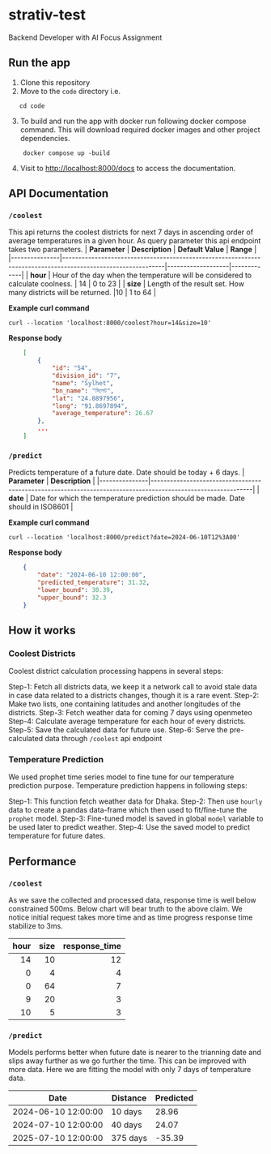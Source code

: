 # strativ-test
Backend Developer with AI Focus Assignment


## Run the app  

1. Clone this repository
2. Move to the `code` directory i.e. 
```shell
   cd code
```
3. To build and run the app with docker run following docker compose command.
This will download required docker images and other project dependencies.
```shell
    docker compose up -build
```
4. Visit to [http://localhost:8000/docs](http://localhost:8000/docs) to access the documentation.


## API Documentation  

### `/coolest` 
This api returns the coolest districts for next 7 days in ascending order of average temperatures in a given hour. As query parameter this api  endpoint 
takes two parameters.
| **Parameter** | **Description**                                                                                             | **Default Value** | **Range**   |
|---------------|-------------------------------------------------------------------------------------------------------------|-------------------|-------------|
| **hour**      | Hour of the day when the temperature will be considered to calculate coolness.                              | 14                | 0 to 23     |
| **size**      | Length of the result set. How many districts will be returned. |10                | 1 to 64     |

**Example curl command**
```curl
curl --location 'localhost:8000/coolest?hour=14&size=10'
```

**Response body**
```json
    [
        {
            "id": "54",
            "division_id": "7",
            "name": "Sylhet",
            "bn_name": "সিলেট",
            "lat": "24.8897956",
            "long": "91.8697894",
            "average_temperature": 26.67
        },
        ...
    ]
```

### `/predict`

Predicts temperature of a future date. Date should be today + 6 days.
| **Parameter** | **Description**                                                                                             |
|---------------|-------------------------------------------------------------------------------------------------------------|
| **date**      | Date for which the temperature prediction should be made. Date should in ISO8601                                           |

**Example curl command**
```curl
curl --location 'localhost:8000/predict?date=2024-06-10T12%3A00'
```

**Response body**
```json
    {
        "date": "2024-06-10 12:00:00",
        "predicted_temperature": 31.32,
        "lower_bound": 30.39,
        "upper_bound": 32.3
    }
```
## How it works  

### Coolest Districts  
Coolest district calculation processing happens in several steps:

Step-1: Fetch all districts data, we keep it a network call to avoid stale data 
            in case data related to a districts changes, though it is a rare event.
Step-2: Make two lists, one containing latitudes and another longitudes of the districts.
Step-3: Fetch weather data for coming 7 days using openmeteo
Step-4: Calculate average temperature for each hour of every districts.
Step-5: Save the calculated data for future use.
Step-6: Serve the pre-calculated data through `/coolest` api endpoint

### Temperature Prediction
We used prophet time series model to fine tune for our temperature prediction purpose.
Temperature prediction happens in following steps:

Step-1: This function fetch weather data for Dhaka. 
Step-2: Then use `hourly` data to create a pandas data-frame which then used to fit/fine-tune the `prophet` model.
Step-3: Fine-tuned model is saved in global `model` variable to be used later to predict weather.
Step-4: Use the saved model to predict temperature for future dates. 

## Performance

### `/coolest` 

As we save the collected and processed data, response time is well below constrained 500ms. 
Below chart will bear truth to the above claim. We notice initial request takes more time and as time progress response time stabilize to 3ms.

|   hour |   size |   response_time |
|-------:|-------:|----------------:|
|     14 |     10 |              12 |
|      0 |      4 |               4 |
|      0 |     64 |               7 |
|      9 |     20 |               3 |
|     10 |      5 |               3 |


### `/predict` 

Models performs better when future date is nearer to the trianning date and
slips away further as we go further the time. This can be improved with more data.
Here we are fitting the model with only 7 days of temperature data.

| Date                | Distance | Predicted |
|---------------------|----------|-----------|
| 2024-06-10 12:00:00 | 10 days  | 28.96     |
| 2024-07-10 12:00:00 | 40 days  | 24.07     |
| 2025-07-10 12:00:00 | 375 days | -35.39    |

